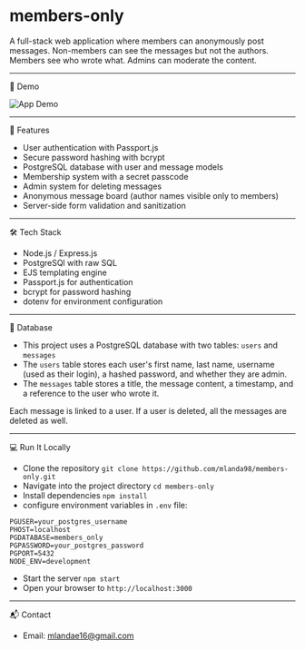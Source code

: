 # members-only

A full-stack web application where members can anonymously post messages. Non-members can see the messages but not the authors. Members see who wrote what. Admins can moderate the content.

---

🚀 Demo

 ![App Demo](dem.gif)

---

📌 Features
- User authentication with Passport.js
- Secure password hashing with bcrypt
- PostgreSQL database with user and message models
- Membership system with a secret passcode
- Admin system for deleting messages
- Anonymous message board (author names visible only to members)
- Server-side form validation and sanitization 

---

🛠️ Tech Stack
- Node.js / Express.js
- PostgreSQl with raw SQL
- EJS templating engine
- Passport.js for authentication
- bcrypt for password hashing
- dotenv for environment configuration

---

📂 Database 
- This project uses a PostgreSQL database with two tables: `users` and `messages`
- The `users` table stores each user's first name, last name, username (used as their login), a hashed password, and whether they are admin.
- The `messages` table stores a title, the message content, a timestamp, and a reference to the user who wrote it.

Each message is linked to a user. If a user is deleted, all the messages are deleted as well.

---

💻 Run It Locally
- Clone the repository
  `git clone https://github.com/mlanda98/members-only.git`
- Navigate into the project directory
  `cd members-only`
- Install dependencies
  `npm install`
- configure environment variables in `.env` file:

```
PGUSER=your_postgres_username
PHOST=localhost
PGDATABASE=members_only
PGPASSWORD=your_postgres_password
PGPORT=5432
NODE_ENV=development
```
- Start the server
  `npm start`
- Open your browser to `http://localhost:3000`

---

📬 Contact
- Email: mlandae16@gmail.com
